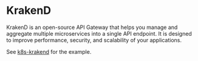 # KrakenD

KrakenD is an open-source API Gateway that helps you manage and aggregate multiple microservices into a single API endpoint. It is designed to improve performance, security, and scalability of your applications.

See [k8s-krakend](./k8s-krakend/README.md) for the example.
